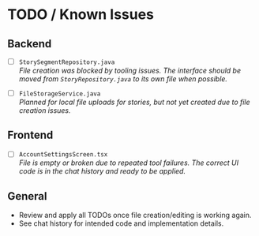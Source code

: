 # TODO / Known Issues

## Backend

- [ ] `StorySegmentRepository.java`  
  *File creation was blocked by tooling issues. The interface should be moved from `StoryRepository.java` to its own file when possible.*

- [ ] `FileStorageService.java`  
  *Planned for local file uploads for stories, but not yet created due to file creation issues.*

## Frontend

- [ ] `AccountSettingsScreen.tsx`  
  *File is empty or broken due to repeated tool failures. The correct UI code is in the chat history and ready to be applied.*

## General

- Review and apply all TODOs once file creation/editing is working again.
- See chat history for intended code and implementation details. 